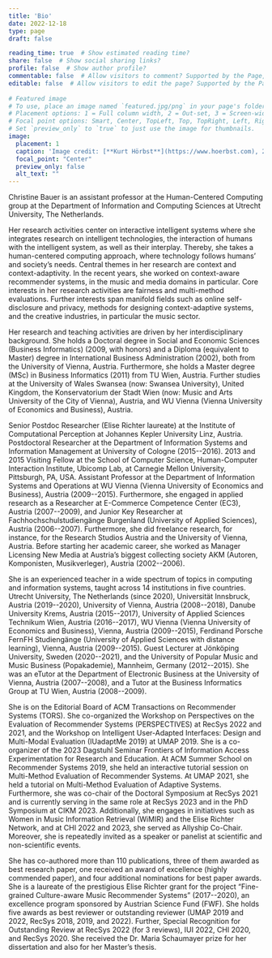 ```yaml
---
title: 'Bio'
date: 2022-12-18
type: page
draft: false

reading_time: true  # Show estimated reading time?
share: false  # Show social sharing links?
profile: false  # Show author profile?
commentable: false  # Allow visitors to comment? Supported by the Page, Post, and Docs content types.
editable: false  # Allow visitors to edit the page? Supported by the Page, Post, and Docs content types.
  
# Featured image
# To use, place an image named `featured.jpg/png` in your page's folder.
# Placement options: 1 = Full column width, 2 = Out-set, 3 = Screen-width
# Focal point options: Smart, Center, TopLeft, Top, TopRight, Left, Right, BottomLeft, Bottom, BottomRight
# Set `preview_only` to `true` to just use the image for thumbnails.
image:
  placement: 1
  caption: 'Image credit: [**Kurt Hörbst**](https://www.hoerbst.com), 2020.' 
  focal_point: "Center"
  preview_only: false
  alt_text: ""
---
```


Christine Bauer is an assistant professor at the Human-Centered Computing group at the Department of Information and Computing Sciences at Utrecht University, The Netherlands.

<!--Her research vision is to leverage intelligent systems and embed them into socio-technical ecosystems to benefit humans and society. -->
Her research activities center on interactive intelligent systems where she integrates research on intelligent technologies, the interaction of humans with the intelligent system, as well as their interplay. Thereby, she takes a human-centered computing approach, where technology follows humans’ and society’s needs. Central themes in her research are context and context-adaptivity. In the recent years, she worked on context-aware recommender systems, in the music and media domains in particular. <!--Her knowledge and experience with music and the music sector are particularly valuable assets for this research.-->
Core interests in her research activities are fairness and multi-method evaluations. Further interests span manifold fields such as online self-disclosure and privacy, methods for designing context-adaptive systems, and the creative industries, in particular the music sector.

Her research and teaching activities are driven by her interdisciplinary background. She holds a Doctoral degree in Social and Economic Sciences (Business Informatics) (2009, with honors) and a Diploma (equivalent to Master) degree in International Business Administration (2002), both from the University of Vienna, Austria. Furthermore, she holds a Master degree (MSc) in Business Informatics (2011) from TU Wien, Austria. Further studies at the University of Wales Swansea (now: Swansea University), United Kingdom, the Konservatorium der Stadt Wien (now: Music and Arts University of the City of Vienna), Austria, and WU Vienna (Vienna University of Economics and Business), Austria.

Senior Postdoc Researcher (Elise Richter laureate) at the Institute of Computational Perception at Johannes Kepler University Linz, Austria. Postdoctoral Researcher at the Department of Information Systems and Information Management at University of Cologne (2015--2016). 2013 and 2015 Visiting Fellow at the School of Computer Science, Human-Computer Interaction Institute, Ubicomp Lab, at Carnegie Mellon University, Pittsburgh, PA, USA. Assistant Professor at the Department of Information Systems and Operations at WU Vienna (Vienna University of Economics and Business), Austria (2009--2015).
Furthermore, she engaged in applied research as a Researcher at E-Commerce Competence Center (EC3), Austria (2007--2009), and Junior Key Researcher at Fachhochschulstudiengänge Burgenland (University of Applied Sciences), Austria (2006--2007). Furthermore, she did freelance research, for instance, for the Research Studios Austria and the University of Vienna, Austria.
Before starting her academic career, she worked as Manager Licensing New Media at Austria’s biggest collecting society AKM (Autoren, Komponisten, Musikverleger), Austria (2002--2006).

She is an experienced teacher in a wide spectrum of topics in computing and information systems, taught across 14 institutions in five countries. Utrecht University, The Netherlands (since 2020), Universität Innsbruck, Austria (2019--2020), University of Vienna, Austria (2008--2018), Danube University Krems, Austria (2015--2017), University of Applied Sciences Technikum Wien, Austria (2016--2017), WU Vienna (Vienna University of Economics and Business), Vienna, Austria (2009--2015), Ferdinand Porsche FernFH Studiengänge (University of Applied Sciences with distance learning), Vienna, Austria (2009--2015). Guest Lecturer at Jönköping University, Sweden (2020--2021), and the University of Popular Music and Music Business (Popakademie), Mannheim, Germany (2012--2015). She was an eTutor at the Department of Electronic Business at the University of Vienna, Austria (2007--2008), and a Tutor at the Business Informatics Group at TU Wien, Austria (2008--2009).

She is on the Editorial Board of ACM Transactions on Recommender Systems (TORS). She co-organized the Workshop on Perspectives on the Evaluation of Recommender Systems (PERSPECTIVES) at RecSys 2022 and 2021, and the Workshop on Intelligent User-Adapted Interfaces: Design and Multi-Modal Evaluation (IUadaptMe 2019) at UMAP 2019. She is a co-organizer of the 2023 Dagstuhl Seminar Frontiers of Information Access Experimentation for Research and Education. At ACM Summer School on Recommender Systems 2019, she held an interactive tutorial session on Multi-Method Evaluation of Recommender Systems. At UMAP 2021, she held a tutorial on Multi-Method Evaluation of Adaptive Systems. Furthermore, she was co-chair of the Doctoral Symposium at RecSys 2021 and is currently serving in the same role at RecSys 2023 and in the PhD Symposium at CIKM 2023. Additionally, she engages in initiatives such as Women in Music Information Retrieval (WiMIR) and the Elise Richter Network, and at CHI 2022 and 2023, she served as Allyship Co-Chair. Moreover, she is repeatedly invited as a speaker or panelist at scientific and non-scientific events.

She has co-authored more than 110 publications, three of them awarded as best research paper, one received an award of excellence (highly commended paper), and four additional nominations for best paper awards. She is a laureate of the prestigious Elise Richter grant for the project “Fine-grained Culture-aware Music Recommender Systems” (2017--2020), an excellence program sponsored by Austrian Science Fund (FWF). She holds five awards as best reviewer or outstanding reviewer (UMAP 2019 and 2022, RecSys 2018, 2019, and 2022). Further, Special Recognition for Outstanding Review at RecSys 2022 (for 3 reviews), IUI 2022, CHI 2020, and RecSys 2020. She received the Dr. Maria Schaumayer prize for her dissertation and also for her Master’s thesis. 
<!--Furthermore, she received a scholarship for the Summer School of European Science Days 2009: “The Economics of Art and Culture”, in Steyr, Austria. -->
